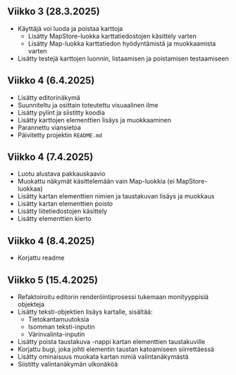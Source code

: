 ## Viikko 3 (28.3.2025)
- Käyttäjä voi luoda ja poistaa karttoja
    - Lisätty MapStore-luokka karttatiedostojen käsittely varten
    - Lisätty Map-luokka karttatiedon hyödyntämistä ja muokkaamista varten
- Lisätty testejä karttojen luonnin, listaamisen ja poistamisen testaamiseen

## Viikko 4 (6.4.2025)
- Lisätty editorinäkymä
- Suunniteltu ja osittain toteutettu visuaalinen ilme
- Lisätty pylint ja siistitty koodia
- Lisätty karttojen elementtien lisäys ja muokkaaminen
- Parannettu viansietoa
- Päivitetty projektin `README.md`

## Viikko 4 (7.4.2025)
- Luotu alustava pakkauskaavio
- Muokattu näkymät käsittelemään vain Map-luokkia (ei MapStore-luokkaa)
- Lisätty kartan elementtien nimien ja taustakuvan lisäys ja muokkaus
- Lisätty kartan elementtien poisto
- Lisätty liitetiedostojen käsittely
- Lisätty elementtien kierto

## Viikko 4 (8.4.2025)
- Korjattu readme

## Viikko 5 (15.4.2025)
- Refaktoiroitu editorin renderöintiprosessi tukemaan monityyppisiä objekteja
- Lisätty teksti-objektien lisäys kartalle, sisältää:
    - Tietokantamuutoksia
    - Isomman teksti-inputin
    - Värinvalinta-inputin
- Lisätty poista taustakuva -nappi kartan elementtien taustakuville
- Korjattu bugi, joka johti elementin taustan katoamiseen siirrettäessä
- Lisätty ominaisuus muokata kartan nimiä valintanäkymästä
- Siistitty valintanäkymän ulkonäköä
